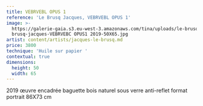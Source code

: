 ```yaml
---
title: VEBRVEBL OPUS 1
reference: 'Le Brusq Jacques, VEBRVEBL OPUS 1'
image: >-
  https://galerie-gaia.s3.eu-west-3.amazonaws.com/tina/uploads/le-brusq-jacques/galerie-gaia-le
  brusq-jacques-VEBRVEBC OPUS1 2019-50X65.jpg
artist: content/artists/jacques-le-brusq.md
price: 3800
technique: 'Huile sur papier '
contextual: true
dimensions:
  height: 50
  width: 65
---
```


2019 œuvre encadrée baguette bois naturel sous verre anti-reflet format portrait 86X73 cm 
